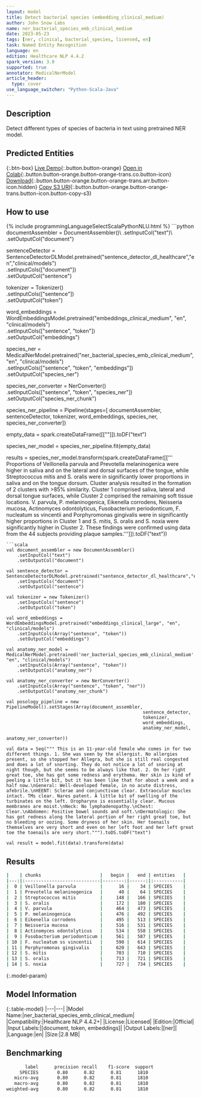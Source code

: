 ```yaml
---
layout: model
title: Detect bacterial species (embedding_clinical_medium)
author: John Snow Labs
name: ner_bacterial_species_emb_clinical_medium
date: 2023-05-23
tags: [ner, clinical, bacterial_species, licensed, en]
task: Named Entity Recognition
language: en
edition: Healthcare NLP 4.4.2
spark_version: 3.0
supported: true
annotator: MedicalNerModel
article_header:
  type: cover
use_language_switcher: "Python-Scala-Java"
---
```


## Description

Detect different types of species of bacteria in text using pretrained NER model.

## Predicted Entities



{:.btn-box}
[Live Demo](https://demo.johnsnowlabs.com/healthcare/NER_BACTERIAL_SPECIES/){:.button.button-orange}
[Open in Colab](https://demo.johnsnowlabs.com/healthcare/NER_BACTERIAL_SPECIES/){:.button.button-orange.button-orange-trans.co.button-icon}
[Download](https://s3.amazonaws.com/auxdata.johnsnowlabs.com/clinical/models/ner_bacterial_species_emb_clinical_medium_en_4.4.2_3.0_1684848483995.zip){:.button.button-orange.button-orange-trans.arr.button-icon.hidden}
[Copy S3 URI](s3://auxdata.johnsnowlabs.com/clinical/models/ner_bacterial_species_emb_clinical_medium_en_4.4.2_3.0_1684848483995.zip){:.button.button-orange.button-orange-trans.button-icon.button-copy-s3}

## How to use



<div class="tabs-box" markdown="1">
{% include programmingLanguageSelectScalaPythonNLU.html %}
```python
documentAssembler = DocumentAssembler()\
    .setInputCol("text")\
    .setOutputCol("document")

sentenceDetector = SentenceDetectorDLModel.pretrained("sentence_detector_dl_healthcare","en","clinical/models") \
    .setInputCols(["document"]) \
    .setOutputCol("sentence") 

tokenizer = Tokenizer()\
    .setInputCols(["sentence"])\
    .setOutputCol("token")

word_embeddings = WordEmbeddingsModel.pretrained("embeddings_clinical_medium", "en", "clinical/models")\
    .setInputCols(["sentence", "token"])\
    .setOutputCol("embeddings")

species_ner = MedicalNerModel.pretrained("ner_bacterial_species_emb_clinical_medium", "en", "clinical/models")\
    .setInputCols(["sentence", "token", "embeddings"]) \
    .setOutputCol("species_ner")
    
species_ner_converter = NerConverter() \
    .setInputCols(["sentence", "token", "species_ner"]) \
    .setOutputCol("species_ner_chunk")

species_ner_pipeline = Pipeline(stages=[
    documentAssembler, 
    sentenceDetector,
    tokenizer,
    word_embeddings,
    species_ner,
    species_ner_converter])

empty_data = spark.createDataFrame([[""]]).toDF("text")

species_ner_model = species_ner_pipeline.fit(empty_data)

results = species_ner_model.transform(spark.createDataFrame([[''' Proportions of Veillonella parvula and Prevotella melaninogenica were higher in saliva and on the lateral and dorsal surfaces of the tongue, while Streptococcus mitis and S. oralis were in significantly lower proportions in saliva and on the tongue dorsum. Cluster analysis resulted in the formation of 2 clusters with >85% similarity. Cluster 1 comprised saliva, lateral and dorsal tongue surfaces, while Cluster 2 comprised the remaining soft tissue locations. V. parvula, P. melaninogenica, Eikenella corrodens, Neisseria mucosa, Actinomyces odontolyticus, Fusobacterium periodonticum, F. nucleatum ss vincentii and Porphyromonas gingivalis were in significantly higher proportions in Cluster 1 and S. mitis, S. oralis and S. noxia were significantly higher in Cluster 2. These findings were confirmed using data from the 44 subjects providing plaque samples.''']]).toDF("text"))
```
```scala
val document_assembler = new DocumentAssembler()
    .setInputCol("text")
    .setOutputCol("document")

val sentence_detector = SentenceDetectorDLModel.pretrained("sentence_detector_dl_healthcare","en","clinical/models")
    .setInputCols("document")
    .setOutputCol("sentence")

val tokenizer = new Tokenizer()
    .setInputCols("sentence")
    .setOutputCol("token")
    
val word_embeddings = WordEmbeddingsModel.pretrained("embeddings_clinical_large", "en", "clinical/models")
    .setInputCols(Array("sentence", "token"))
    .setOutputCol("embeddings")

val anatomy_ner_model = MedicalNerModel.pretrained('ner_bacterial_species_emb_clinical_medium' "en", "clinical/models")
    .setInputCols(Array("sentence", "token"))
    .setOutputCol("anatomy_ner")

val anatomy_ner_converter = new NerConverter()
    .setInputCols(Array("sentence", "token", "ner"))
    .setOutputCol("anatomy_ner_chunk")

val posology_pipeline = new PipelineModel().setStages(Array(document_assembler, 
                                                   sentence_detector,
                                                   tokenizer,
                                                   word_embeddings,
                                                   anatomy_ner_model,
                                                   anatomy_ner_converter))

val data = Seq(""" This is an 11-year-old female who comes in for two different things. 1. She was seen by the allergist. No allergies present, so she stopped her Allegra, but she is still real congested and does a lot of snorting. They do not notice a lot of snoring at night though, but she seems to be always like that. 2. On her right great toe, she has got some redness and erythema. Her skin is kind of peeling a little bit, but it has been like that for about a week and a half now.\nGeneral: Well-developed female, in no acute distress, afebrile.\nHEENT: Sclerae and conjunctivae clear. Extraocular muscles intact. TMs clear. Nares patent. A little bit of swelling of the turbinates on the left. Oropharynx is essentially clear. Mucous membranes are moist.\nNeck: No lymphadenopathy.\nChest: Clear.\nAbdomen: Positive bowel sounds and soft.\nDermatologic: She has got redness along the lateral portion of her right great toe, but no bleeding or oozing. Some dryness of her skin. Her toenails themselves are very short and even on her left foot and her left great toe the toenails are very short.""").toDS.toDF("text")

val result = model.fit(data).transform(data)
```
</div>

## Results

```bash
|    | chunks                      |   begin |   end | entities   |
|---:|:----------------------------|--------:|------:|:-----------|
|  0 | Veillonella parvula         |      16 |    34 | SPECIES    |
|  1 | Prevotella melaninogenica   |      40 |    64 | SPECIES    |
|  2 | Streptococcus mitis         |     148 |   166 | SPECIES    |
|  3 | S. oralis                   |     172 |   180 | SPECIES    |
|  4 | V. parvula                  |     464 |   473 | SPECIES    |
|  5 | P. melaninogenica           |     476 |   492 | SPECIES    |
|  6 | Eikenella corrodens         |     495 |   513 | SPECIES    |
|  7 | Neisseria mucosa            |     516 |   531 | SPECIES    |
|  8 | Actinomyces odontolyticus   |     534 |   558 | SPECIES    |
|  9 | Fusobacterium periodonticum |     561 |   587 | SPECIES    |
| 10 | F. nucleatum ss vincentii   |     590 |   614 | SPECIES    |
| 11 | Porphyromonas gingivalis    |     620 |   643 | SPECIES    |
| 12 | S. mitis                    |     703 |   710 | SPECIES    |
| 13 | S. oralis                   |     713 |   721 | SPECIES    |
| 14 | S. noxia                    |     727 |   734 | SPECIES    |
```

{:.model-param}
## Model Information

{:.table-model}
|---|---|
|Model Name:|ner_bacterial_species_emb_clinical_medium|
|Compatibility:|Healthcare NLP 4.4.2+|
|License:|Licensed|
|Edition:|Official|
|Input Labels:|[document, token, embeddings]|
|Output Labels:|[ner]|
|Language:|en|
|Size:|2.8 MB|

## Benchmarking

```bash
       label      precision recall    f1-score  support
     SPECIES       0.80      0.82      0.81      1810
   micro-avg       0.80      0.82      0.81      1810
   macro-avg       0.80      0.82      0.81      1810
weighted-avg       0.80      0.82      0.81      1810
```